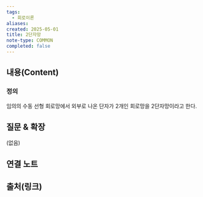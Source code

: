 ```yaml
---
tags:
  - 회로이론
aliases: 
created: 2025-05-01
title: 2단자망
note-type: COMMON
completed: false
---
```


## 내용(Content)

### 정의

임의의 수동 선형 회로망에서 외부로 나온 단자가 2개인 회로망을 2단자망이라고 한다.




## 질문 & 확장

(없음)

## 연결 노트

## 출처(링크)

